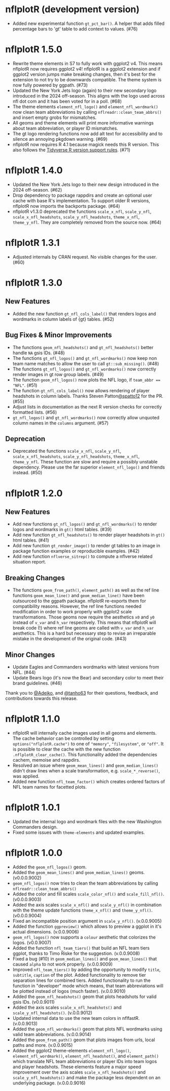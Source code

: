 # nflplotR (development version)

* Added new experimental function `gt_pct_bar()`. A helper that adds filled percentage bars to 'gt' table to add context to values. (#76)

# nflplotR 1.5.0

* Rewrite theme elements in S7 to fully work with ggplot2 v4. This means nflplotR now requires ggplot2 v4! nflplotR is a ggplot2 extension and if ggplot2 version jumps make breaking changes, then it's best for the extension to not try to be downwards compatible. The theme system is now fully powered by ggpath. (#73)
* Updated the New York Jets logo (again) to their new secondary logo introduced in the 2024 off-season. This aligns with the logo used across nfl dot com and it has been voted for in a poll. (#68)
* The theme elements `element_nfl_logo()` and `element_nfl_wordmark()` now clean team abbreviations by calling `nflreadr::clean_team_abbrs()` and insert empty grobs for mismatches. 
* All geoms and theme elements will print more informative warnings about team abbreviation, or player ID mismatches.
* The gt logo rendering functions now add alt text for accessibility and to silence an annoying pkgdown warning. (#69)
* nflplotR now requires R 4.1 because magick needs this R version. This also follows the [Tidyverse R version support rules](https://www.tidyverse.org/blog/2019/04/r-version-support/). (#71)

# nflplotR 1.4.0

* Updated the New York Jets logo to their new design introduced in the 2024 off-season. (#62)
* Drop dependency to package rappdirs and create an optional user cache with base R's implementation. To support older R versions, nflplotR now imports the backports package. (#64)
* nflplotR v1.3.0 deprecated the functions `scale_x_nfl`, `scale_y_nfl`, `scale_x_nfl_headshots`, `scale_y_nfl_headshots`, `theme_x_nfl`, `theme_y_nfl`. They are completely removed from the source now. (#64) 

# nflplotR 1.3.1

* Adjusted internals by CRAN request. No visible changes for the user. (#60)

# nflplotR 1.3.0

## New Features

* Added the new function `gt_nfl_cols_label()` that renders logos and wordmarks in column labels of {gt} tables. (#52)

## Bug Fixes & Minor Improvements

* The functions `geom_nfl_headshots()` and `gt_nfl_headshots()` better handle `NA` gsis IDs. (#48)
* The functions `gt_nfl_logos()` and `gt_nfl_wordmarks()` now keep non team name matches to allow the user to call `gt::sub_missing()`. (#48)
* The functions `gt_nfl_logos()` and `gt_nfl_wordmarks()` now correctly render images in gt row group labels. (#49)
* The function `geom_nfl_logos()` now plots the NFL logo, if `team_abbr == "NFL"`. (#51)
* The function `gt_nfl_cols_label()` now allows rendering of player headshots in column labels. Thanks Steven Patton[&#x0040;spatto12](https://github.com/spatto12) for the PR. (#55)
* Adjust lists in documentation as the next R version checks for correctly formatted lists. (#56)
* `gt_nfl_logos()` and `gt_nfl_wordmarks()` now correctly allow unquoted column names in the `columns` argument. (#57)

## Deprecation

* Deprecated the functions `scale_x_nfl`, `scale_y_nfl`, `scale_x_nfl_headshots`, `scale_y_nfl_headshots`, `theme_x_nfl`, `theme_y_nfl`. These function are slow and require a possibly unstable dependency. Please use the far superior `element_nfl_logo()` and friends instead. (#50)

# nflplotR 1.2.0

## New Features

* Add new functions `gt_nfl_logos()` and `gt_nfl_wordmarks()` to render logos and wordmarks in `gt()` html tables. (#39)
* Add new function `gt_nfl_headshots()` to render player headshots in `gt()` html tables. (#41)
* Add new function `gt_render_image()` to render gt tables to an image in package function examples or reproducible examples. (#42)
* Add new function `nflverse_sitrep()` to compute a nflverse related situation report.

## Breaking Changes

* The functions `geom_from_path()`, `element_path()` as well as the ref line functions `geom_mean_line()` and `geom_median_line()` have been outsourced to the ggpath package. nflplotR re-exports them for compatibility reasons. However, the ref line functions needed modification in order to work properly with ggplot2 scale transformations. Those geoms now require the aesthetics `x0` and `y0` instead of `v_var` and `h_var` respectively. This means that nflplotR will break code (!) where ref line geoms are called with `v_var` and `h_var` aesthetics. This is a hard but necessary step to revise an irreparable mistake in the development of the original code. (#43)

## Minor Changes

* Update Eagles and Commanders wordmarks with latest versions from NFL. (#44)
* Update Bears logo (it's now the Bear) and secondary color to meet their brand guidelines. (#46)

Thank you to [&#x0040;Adeiko](https://github.com/Adeiko), and [&#x0040;tanho63](https://github.com/tanho63) for their questions, feedback, and contributions towards this release.



# nflplotR 1.1.0

* nflplotR will internally cache images used in all geoms and elements. The cache behavior can be controlled by setting `options("nflplotR.cache")` to one of `"memory"`, `"filesystem"`, or `"off"`. It is possible to clear the cache with the new function `.nflplotR_clear_cache()`. This functionality added the dependencies cachem, memoise and rappdirs.
* Resolved an issue where `geom_mean_lines()` and `geom_median_lines()` didn't draw lines when a scale transformation, e.g. `scale_*_reverse()`, was applied.
* Added new function `nfl_team_factor()` which creates ordered factors of NFL team names for facetted plots.

# nflplotR 1.0.1

* Updated the internal logo and wordmark files with the new Washington Commanders design. 
* Fixed some issues with `theme-elements` and updated examples.

# nflplotR 1.0.0

* Added the `geom_nfl_logos()` geom.
* Added the `geom_mean_lines()` and `geom_median_lines()` geoms. (v0.0.0.9002)
* `geom_nfl_logos()` now tries to clean the team abbreviations by calling `nflreadr::clean_team_abbrs()`
* Added the color and fill scales `scale_color_nfl()` and `scale_fill_nfl()`. (v0.0.0.9003)
* Added the axis scales `scale_x_nfl()` and `scale_y_nfl()` in combination with the theme update functions `theme_x_nfl()` and `theme_y_nfl()`. (v0.0.0.9004)
* Fixed an incompatible position argument in `scale_y_nfl()`. (v.0.0.9005)
* Added the function `ggpreview()` which allows to preview a ggplot in it's actual dimensions. (v.0.0.9006)
* `geom_nfl_logos()` now supports a `colour` aesthetic that colorizes the logos. (v0.0.9007)
* Added the function `nfl_team_tiers()` that build an NFL team tiers ggplot, thanks to Timo Riske for the suggestion. (v.0.0.9008)
* Fixed a bug (#10) in `geom_median_lines()` and `geom_mean_lines()` that caused `alpha` to not work properly. (v.0.0.9009)
* Improved `nfl_team_tiers()` by adding the opportunity to modify `title`, `subtitle`, `caption` of the plot. Added functionality to remove tier separation lines for combined tiers. Added functionality to run the function in "developer" mode which means, that team abbreviations will be plotted instead of logos (much faster). (v.0.0.9010)
* Added the `geom_nfl_headshots()` geom that plots headshots for valid gsis IDs. (v0.0.9011)
* Added the axis scales `scale_x_nfl_headshots()` and `scale_y_nfl_headshots()`. (v.0.0.9012)
* Updated internal data to use the new team colors in nflfastR. (v.0.0.9013)
* Added the `geom_nfl_wordmarks()` geom that plots NFL wordmarks using valid team abbreviations. (v.0.0.9014)
* Added the `geom_from_path()` geom that plots images from urls, local paths and more. (v.0.0.9015)
* Added the ggplot2 theme-elements `element_nfl_logo()`, `element_nfl_wordmark()`,
`element_nfl_headshot()`, and `element_path()` which translate NFL team abbreviations or player IDs into team logos and player headshots. These elements feature a major speed improvement over the axis scales `scale_x_nfl_headshots()` and `scale_y_nfl_headshots()` and make the package less dependent on an underlying package. (v.0.0.0.9016)
